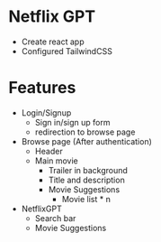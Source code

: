 # Netflix GPT

- Create react app
- Configured TailwindCSS

# Features

- Login/Signup
  - Sign in/sign up form
  - redirection to browse page
- Browse page (After authentication)
  - Header
  - Main movie
    - Trailer in background
    - Title and description
    - Movie Suggestions
      - Movie list \* n
- NetflixGPT
  - Search bar
  - Movie Suggestions
